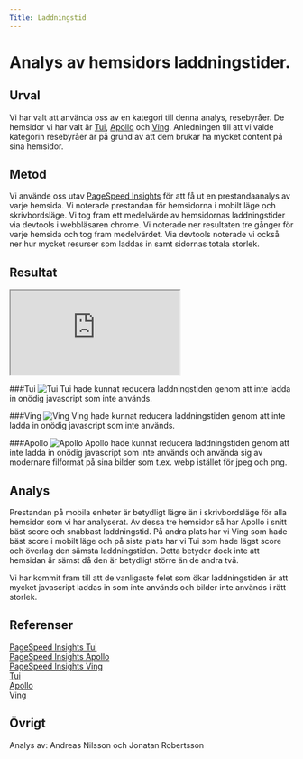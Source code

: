```yaml
---
Title: Laddningstid
---
```


Analys av hemsidors laddningstider.
=======================


Urval
-----------------------
Vi har valt att använda oss av en kategori till denna analys, resebyråer. 
De hemsidor vi har valt är [Tui](https://www.tui.se/), [Apollo](https://www.apollo.se/) och [Ving](https://www.ving.se/). Anledningen till att vi valde kategorin resebyråer är på grund av att dem brukar ha mycket content på sina hemsidor.

Metod
-----------------------

Vi använde oss utav [PageSpeed Insights](https://pagespeed.web.dev/) för att få ut en prestandaanalys av varje hemsida. Vi noterade prestandan för hemsidorna i mobilt läge och skrivbordsläge.
Vi tog fram ett medelvärde av hemsidornas laddningstider via devtools i webbläsaren chrome. Vi noterade ner resultaten tre gånger för varje hemsida och tog fram medelvärdet.
Via devtools noterade vi också ner hur mycket resurser som laddas in samt sidornas totala storlek.


Resultat
-----------------------

<div class="myframe">
<iframe src="https://docs.google.com/spreadsheets/d/e/2PACX-1vSc8mmHqwq1gZvsBdIy5v-Spg729J5mJnvrnWNYUuD48NzryxZ7I7F-EUxV5zKStSgaJLIKQCslK5jw/pubhtml?gid=0&amp;single=true&amp;widget=true&amp;headers=false"></iframe>
</div>

###Tui
![Tui](../assets/img/tui.png)
Tui hade kunnat reducera laddningstiden genom att inte ladda in onödig javascript som inte används.

###Ving
![Ving](../assets/img/ving.png)
Ving hade kunnat reducera laddningstiden genom att inte ladda in onödig javascript som inte används.

###Apollo
![Apollo](../assets/img/apollo.png)
Apollo hade kunnat reducera laddningstiden genom att inte ladda in onödig javascript som inte används och använda sig av modernare filformat på sina bilder som t.ex. webp istället för jpeg och png.

Analys
-----------------------

Prestandan på mobila enheter är betydligt lägre än i skrivbordsläge för alla hemsidor som vi har analyserat. Av dessa tre hemsidor så har Apollo i snitt bäst score och snabbast laddningstid. På andra plats har vi Ving som hade bäst score i mobilt läge och på sista plats har vi Tui som hade lägst score och överlag den sämsta laddningstiden. Detta betyder dock inte att hemsidan är sämst då den är betydligt större än de andra två.

Vi har kommit fram till att de vanligaste felet som ökar laddningstiden är att mycket javascript laddas in som inte används och bilder inte används i rätt storlek.

Referenser
-----------------------

[PageSpeed Insights Tui](https://pagespeed.web.dev/report?url=https%3A%2F%2Fwww.tui.se%2F)  
[PageSpeed Insights Apollo](https://pagespeed.web.dev/report?url=https%3A%2F%2Fwww.apollo.se%2F)  
[PageSpeed Insights Ving](https://pagespeed.web.dev/report?url=https%3A%2F%2Fwww.ving.se%2F)  
[Tui](https://www.tui.se/)  
[Apollo](https://www.apollo.se/)  
[Ving](https://www.ving.se/)  

Övrigt
-----------------------

Analys av: Andreas Nilsson och Jonatan Robertsson
